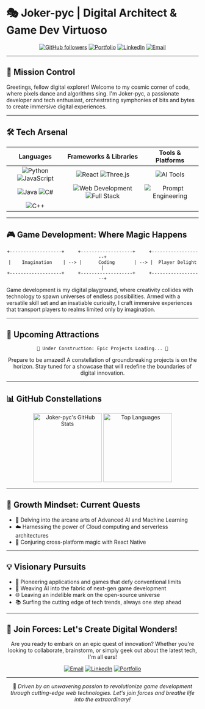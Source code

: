 # 🎭 Joker-pyc | Digital Architect & Game Dev Virtuoso

<div align="center">
  
[![GitHub followers](https://img.shields.io/github/followers/Joker-pyc?style=social)](https://github.com/Joker-pyc)
[![Portfolio](https://img.shields.io/badge/Portfolio-Visit%20Now-4285F4?style=flat-square&logo=google-chrome&logoColor=white)](https://joker-pyc.github.io/Portfolio/)
[![LinkedIn](https://img.shields.io/badge/LinkedIn-Connect-0A66C2?style=flat-square&logo=linkedin&logoColor=white)](https://www.linkedin.com/in/santosh-maurya-700630215/)
[![Email](https://img.shields.io/badge/Email-Contact-EA4335?style=flat-square&logo=gmail&logoColor=white)](mailto:santoshmouriya1234567890@gmail.com)

</div>

---

## 🚀 Mission Control

Greetings, fellow digital explorer! Welcome to my cosmic corner of code, where pixels dance and algorithms sing. I'm Joker-pyc, a passionate developer and tech enthusiast, orchestrating symphonies of bits and bytes to create immersive digital experiences.

---

## 🛠️ Tech Arsenal

<div align="center">

| Languages | Frameworks & Libraries | Tools & Platforms |
|:---------:|:----------------------:|:-----------------:|
| ![Python](https://img.shields.io/badge/Python-3776AB?style=for-the-badge&logo=python&logoColor=white) ![JavaScript](https://img.shields.io/badge/JavaScript-F7DF1E?style=for-the-badge&logo=javascript&logoColor=black) | ![React](https://img.shields.io/badge/React-61DAFB?style=for-the-badge&logo=react&logoColor=black) ![Three.js](https://img.shields.io/badge/Three.js-000000?style=for-the-badge&logo=three.js&logoColor=white) | ![AI Tools](https://img.shields.io/badge/AI_Tools-FF6F61?style=for-the-badge&logo=ai&logoColor=white) |
| ![Java](https://img.shields.io/badge/Java-007396?style=for-the-badge&logo=java&logoColor=white) ![C#](https://img.shields.io/badge/C%23-239120?style=for-the-badge&logo=c-sharp&logoColor=white) | ![Web Development](https://img.shields.io/badge/Web_Dev-0077B5?style=for-the-badge&logo=html5&logoColor=white) ![Full Stack](https://img.shields.io/badge/Full_Stack-563D7C?style=for-the-badge&logo=webpack&logoColor=white) | ![Prompt Engineering](https://img.shields.io/badge/Prompt_Engineering-4B0082?style=for-the-badge&logo=openai&logoColor=white) |
| ![C++](https://img.shields.io/badge/C++-00599C?style=for-the-badge&logo=c%2B%2B&logoColor=white) | | |

</div>

---

## 🎮 Game Development: Where Magic Happens

<div align="center">

```ascii
+-------------------+     +-------------------+     +-------------------+
|    Imagination    | --> |      Coding       | --> |  Player Delight   |
+-------------------+     +-------------------+     +-------------------+
```

</div>

Game development is my digital playground, where creativity collides with technology to spawn universes of endless possibilities. Armed with a versatile skill set and an insatiable curiosity, I craft immersive experiences that transport players to realms limited only by imagination.

---

## 🌟 Upcoming Attractions

<div align="center">

```
🚧 Under Construction: Epic Projects Loading... 🚧
```

Prepare to be amazed! A constellation of groundbreaking projects is on the horizon. 
Stay tuned for a showcase that will redefine the boundaries of digital innovation.

</div>

---

## 📊 GitHub Constellations

<div align="center">

<img src="https://github-readme-stats.vercel.app/api?username=Joker-pyc&show_icons=true&theme=radical" alt="Joker-pyc's GitHub Stats" height="180">
<img src="https://github-readme-stats.vercel.app/api/top-langs/?username=Joker-pyc&layout=compact&theme=radical" alt="Top Languages" height="180">

</div>

---

## 🌱 Growth Mindset: Current Quests

- 🧠 Delving into the arcane arts of Advanced AI and Machine Learning
- ☁️ Harnessing the power of Cloud computing and serverless architectures
- 📱 Conjuring cross-platform magic with React Native

---

## 💡 Visionary Pursuits

- 🚀 Pioneering applications and games that defy conventional limits
- 🔮 Weaving AI into the fabric of next-gen game development
- 🌐 Leaving an indelible mark on the open-source universe
- 📚 Surfing the cutting edge of tech trends, always one step ahead

---

## 🤝 Join Forces: Let's Create Digital Wonders!

<div align="center">

Are you ready to embark on an epic quest of innovation? Whether you're looking to collaborate, brainstorm, or simply geek out about the latest tech, I'm all ears!

[![Email](https://img.shields.io/badge/-Email-D14836?style=for-the-badge&logo=gmail&logoColor=white)](mailto:santoshmouriya1234567890@gmail.com)
[![LinkedIn](https://img.shields.io/badge/-LinkedIn-0077B5?style=for-the-badge&logo=linkedin&logoColor=white)](https://www.linkedin.com/in/santosh-maurya-700630215/)
[![Portfolio](https://img.shields.io/badge/-Portfolio-000000?style=for-the-badge&logo=react&logoColor=white)](https://joker-pyc.github.io/Portfolio/)

</div>

---

<div align="center">

💞️ *Driven by an unwavering passion to revolutionize game development through cutting-edge web technologies. 
Let's join forces and breathe life into the extraordinary!*

</div>

<!---
Joker-pyc/Joker-pyc is a ✨ special ✨ repository because its `README.md` (this file) appears on your GitHub profile.
You can click the Preview link to take a look at your changes.
--->
